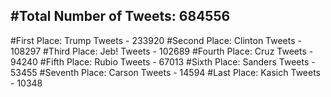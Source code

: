 #Total Number of Tweets: 684556 
---
#First Place: Trump Tweets - 233920
#Second Place: Clinton Tweets - 108297
#Third Place: Jeb! Tweets - 102689
#Fourth Place: Cruz Tweets - 94240
#Fifth Place: Rubio Tweets - 67013
#Sixth Place: Sanders Tweets - 53455
#Seventh Place: Carson Tweets - 14594
#Last Place: Kasich Tweets - 10348
